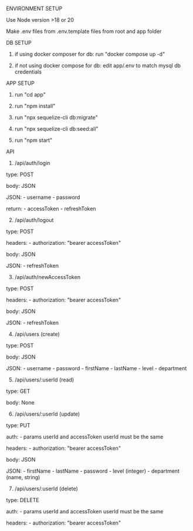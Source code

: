 ENVIRONMENT SETUP

Use Node version >18 or 20

Make .env files from .env.template files from root and app folder

DB SETUP

1. if using docker composer for db: run "docker compose up -d"

2. if not using docker compose for db: edit app/.env to match mysql db credentials

APP SETUP

1. run "cd app"

2. run "npm install"

3. run "npx sequelize-cli db:migrate"

4. run "npx sequelize-cli db:seed:all"

5. run "npm start"

API

1. /api/auth/login

type: POST

body: JSON

JSON:
    - username
    - password

return:
    - accessToken
    - refreshToken

2. /api/auth/logout

type: POST

headers:
    - authorization: "bearer accessToken"

body: JSON

JSON:
    - refreshToken

3. /api/auth/newAccessToken

type: POST

headers:
    - authorization: "bearer accessToken"

body: JSON

JSON:
    - refreshToken

4. /api/users (create)

type: POST

body: JSON

JSON:
    - username
    - password
    - firstName
    - lastName
    - level
    - department

5. /api/users/:userId (read)

type: GET

body: None

6. /api/users/:userId (update)

type: PUT

auth:
    - params userId and accessToken userId must be the same

headers:
    - authorization: "bearer accessToken" 

body: JSON

JSON:
    - firstName
    - lastName
    - password
    - level (integer)
    - department (name, string)

7. /api/users/:userId (delete)

type: DELETE

auth:
    - params userId and accessToken userId must be the same

headers:
    - authorization: "bearer accessToken"
